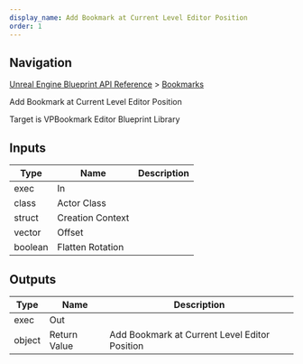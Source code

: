 ```yaml
---
display_name: Add Bookmark at Current Level Editor Position
order: 1
---
```

## Navigation

[Unreal Engine Blueprint API Reference](https://dev.epicgames.com/documentation/en-us/unreal-engine/BlueprintAPI) > [Bookmarks](https://dev.epicgames.com/documentation/en-us/unreal-engine/BlueprintAPI/Bookmarks)

Add Bookmark at Current Level Editor Position

Target is VPBookmark Editor Blueprint Library

## Inputs

| Type | Name | Description |
| --- | --- | --- |
| exec | In |  |
| class | Actor Class |  |
| struct | Creation Context |  |
| vector | Offset |  |
| boolean | Flatten Rotation |  |

## Outputs

| Type | Name | Description |
| --- | --- | --- |
| exec | Out |  |
| object | Return Value | Add Bookmark at Current Level Editor Position |
